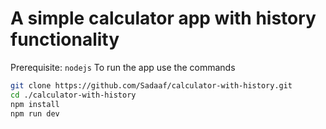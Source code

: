 # A simple calculator app with history functionality

Prerequisite: `nodejs`
To run the app use the commands

```bash
git clone https://github.com/Sadaaf/calculator-with-history.git
cd ./calculator-with-history
npm install
npm run dev
```
